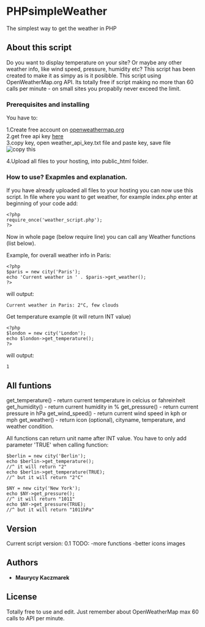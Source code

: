 # PHPsimpleWeather
The simplest way to get the weather in PHP

## About this script

Do you want to display temperature on your site? Or maybe any other weather info, like wind speed, pressure, humidity etc? 
This script has been created to make it as simpy as is it posibble. 
This script using OpenWeatherMap.org API. Its totally free if script making no more than 60 calls per minute - on small sites you propablly never exceed the limit.

### Prerequisites and installing

You have to:

1.Create free account on [openweathermap.org](https://home.openweathermap.org/users/sign_up)    
2.get free api key [here](https://home.openweathermap.org/api_keys)    
3.copy key, open weather_api_key.txt file and paste key, save file    
![copy this](http://url/to/img.png)     

4.Upload all files to your hosting, into public_html folder.

### How to use? Exapmles and explanation.

If you have already uploaded all files to your hosting you can now use this script. 
In file where you want to get weather, for example index.php enter at beginning of your code add:


```
<?php
require_once('weather_script.php');
?>
```

Now in whole page (below require line) you can call any Weather functions (list below). 

Example, for overall weather info in Paris:
```
<?php
$paris = new city('Paris');
echo 'Current weather in ' . $paris->get_weather();
?>
```

will output:
```
Current weather in Paris: 2°C, few clouds
```

Get temperature example (it will return INT value)
```
<?php
$london = new city('London');
echo $london->get_temperature();
?>
```

will output:
```
1
```

## All funtions

get_temperature() - return current temperature in celcius or fahreinheit 
get_humidity() - return current humidity in %
get_pressure() - return current pressure in hPa
get_wind_speed() - return current wind speed in kph or mph
get_weather() - return icon (optional), cityname, temperature, and weather condition.

All functions can return unit name after INT value. You have to only add parameter 'TRUE' when calling function: 
```
$berlin = new city('Berlin');
echo $berlin->get_temperature();
//^ it will return "2"
echo $berlin->get_temperature(TRUE);
//^ but it will return "2°C"
```
```
$NY = new city('New York');
echo $NY->get_pressure();
//^ it will return "1011"
echo $NY->get_pressure(TRUE);
//^ but it will return "1011hPa"
```

## Version

Current script version: 0.1 
TODO:
-more functions
-better icons images 

## Authors

* **Maurycy Kaczmarek**

## License

Totally free to use and edit. Just remember about OpenWeatherMap max 60 calls to API per minute. 
